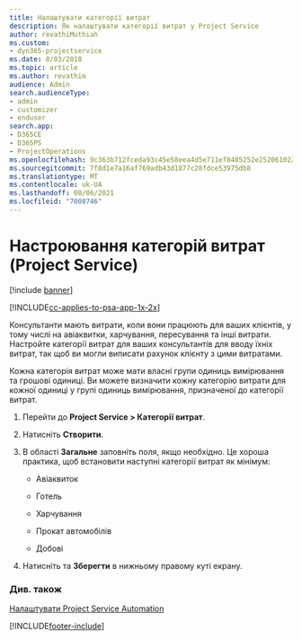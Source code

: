 ```yaml
---
title: Налаштувати категорії витрат
description: Як налаштувати категорії витрат у Project Service
author: revathiMuthiah
ms.custom:
- dyn365-projectservice
ms.date: 8/03/2018
ms.topic: article
ms.author: revathim
audience: Admin
search.audienceType:
- admin
- customizer
- enduser
search.app:
- D365CE
- D365PS
- ProjectOperations
ms.openlocfilehash: 9c363b712fceda93c45e58eea4d5e711ef8405252e252061022590bdc506691c
ms.sourcegitcommit: 7f8d1e7a16af769adb43d1877c28fdce53975db8
ms.translationtype: MT
ms.contentlocale: uk-UA
ms.lasthandoff: 08/06/2021
ms.locfileid: "7008746"
---
```

# <a name="configure-expense-categories-project-service"></a>Настроювання категорій витрат (Project Service)

[!include [banner](../includes/psa-now-project-operations.md)]

[!INCLUDE[cc-applies-to-psa-app-1x-2x](../includes/cc-applies-to-psa-app-1x-2x.md)]

Консультанти мають витрати, коли вони працюють для ваших клієнтів, у тому числі на авіаквитки, харчування, пересування та інші витрати. Настройте категорії витрат для ваших консультантів для вводу їхніх витрат, так щоб ви могли виписати рахунок клієнту з цими витратами.  
  
Кожна категорія витрат може мати власні групи одиниць вимірювання та грошові одиниці. Ви можете визначити кожну категорію витрати для кожної одиниці у групі одиниць вимірювання, призначеної до категорії витрат.  
  
1.  Перейти до **Project Service > Категорії витрат**.  
  
2.  Натисніть **Створити**.  
  
3.  В області **Загальне** заповніть поля, якщо необхідно. Це хороша практика, щоб встановити наступні категорії витрат як мінімум:  
  
    -   Авіаквиток  
  
    -   Готель  
  
    -   Харчування  
  
    -   Прокат автомобілів  
  
    -   Добові  
  
4.  Натисніть та **Зберегти** в нижньому правому куті екрану.  
  
### <a name="see-also"></a>Див. також  
 [Налаштувати Project Service Automation](../psa/configure.md)


[!INCLUDE[footer-include](../includes/footer-banner.md)]